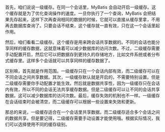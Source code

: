 首先，咱们说说一级缓存。在同一个会话里，MyBatis 会自动开启一级缓存。这个缓存就是为了优化查询操作的速度。一旦你执行了一个查询，MyBatis 会把结果先存起来，这样下次再查询相同的数据的时候，它就可以直接从缓存里拿，不用再去数据库查询了。只要会话不结束，这个缓存就一直有效，只在这一个会话里起作用。

然后，咱们看看二级缓存。这个缓存是用来跨会话共享数据的。不同的会话也能分享同样的缓存数据，这就意味着可以减少数据库的访问次数。不过，二级缓存需要手动配置开启，然后它可以把数据存到更持久的存储地方，比如文件系统或者分布式缓存里。这样多个会话就可以共享同样的缓存数据了。

区别嘛，首先就是作用范围。一级缓存只在一个会话内部有效，而二级缓存可以在不同会话之间共享数据。其次，一级缓存默认就是开启的，不需要特别设置。但是二级缓存需要你手动配置才能生效。然后就是数据共享性，因为一级缓存只在会话内有效，所以不同的会话无法共享缓存数据。但是二级缓存可以让不同的会话共享数据，这可以减少数据库的访问次数。最后，缓存失效的机制也不一样。一级缓存在会话结束时会被清空，而二级缓存可以根据一些设置来失效和更新。

那总的来说，一级缓存适合在一个会话里共享数据，而二级缓存适合多个会话之间的数据共享。但是要记得，二级缓存需要手动设置才能使用哦。根据实际情况，我们可以选择使用不同的缓存级别。
